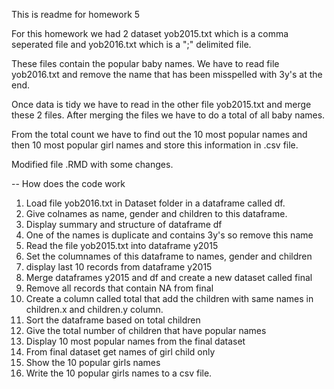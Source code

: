 This is readme for homework 5 

For this homework we had 2 dataset yob2015.txt which is a comma seperated file and yob2016.txt which is a ";" delimited file.

These files contain the popular baby names. We have to read file yob2016.txt and remove the name that has been misspelled with 3y's at the end.

Once data is tidy we have to read in the other file yob2015.txt and merge these 2 files. After merging the files we have to do a total of all baby names.

From the total count we have to find out the 10 most popular names and then 10 most popular girl names and store this information in .csv file.

Modified file .RMD with some changes.

-- How does the code work
1) Load file yob2016.txt in Dataset folder in a dataframe called df.
2) Give colnames as name, gender and children to this dataframe.
3) Display summary and structure of dataframe df
4) One of the names is duplicate and contains 3y's so remove this name
5) Read the file yob2015.txt into dataframe y2015
6) Set the columnames of this dataframe to names, gender and children
7) display last 10 records from dataframe y2015
8) Merge dataframes y2015 and df and create a new dataset called final
9) Remove all records that contain NA from final
10) Create a column called total that add the children with same names in children.x and children.y column.
11) Sort the dataframe based on total children
12) Give the total number of children that have popular names
13) Display 10 most popular names from the final dataset
14) From final dataset get names of girl child only
15) Show the 10 popular girls names
16) Write the 10 popular girls names to a csv file.
